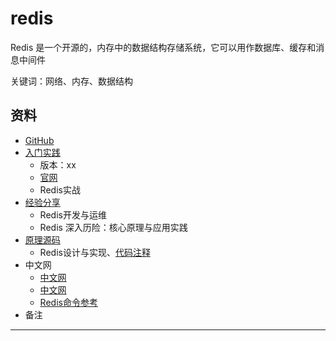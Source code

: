 #   redis

Redis 是一个开源的，内存中的数据结构存储系统，它可以用作数据库、缓存和消息中间件

关键词：网络、内存、数据结构

##  资料
-   [GitHub](https://github.com/antirez/redis)
-   [入门实践](action/README.md)
    -   版本：xx
    -   [官网](https://redis.io)
    -   Redis实战
-   [经验分享](experience/REAMDE.md)
    -   Redis开发与运维
    -   Redis 深入历险：核心原理与应用实践
-   [原理源码](source/README.md)
    -   Redis设计与实现、[代码注释](https://github.com/huangz1990/redis-3.0-annotated)
-   中文网
    -   [中文网](http://www.redis.cn/)
    -   [中文网](http://www.redis.net.cn/)
    -   [Redis命令参考](http://redisdoc.com/)
-   备注

----

